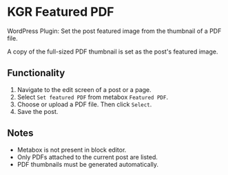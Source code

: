 # KGR Featured PDF

WordPress Plugin: Set the post featured image from the thumbnail of a PDF file.

A copy of the full-sized PDF thumbnail is set as the post's featured image.

## Functionality

1. Navigate to the edit screen of a post or a page.
2. Select `Set featured PDF` from metabox `Featured PDF`.
3. Choose or upload a PDF file. Then click `Select`.
4. Save the post.

## Notes

* Metabox is not present in block editor.
* Only PDFs attached to the current post are listed.
* PDF thumbnails must be generated automatically.
